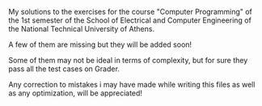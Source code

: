 My solutions to the exercises for the course "Computer Programming" of the 1st semester of the
School of Electrical and Computer Engineering of the National Technical University of Athens.

A few of them are missing but they will be added soon!

Some of them may not be ideal in terms of complexity, but for sure they pass all the test cases on Grader.

Any correction to mistakes i may have made while writing this files as well as any optimization, will be appreciated!
